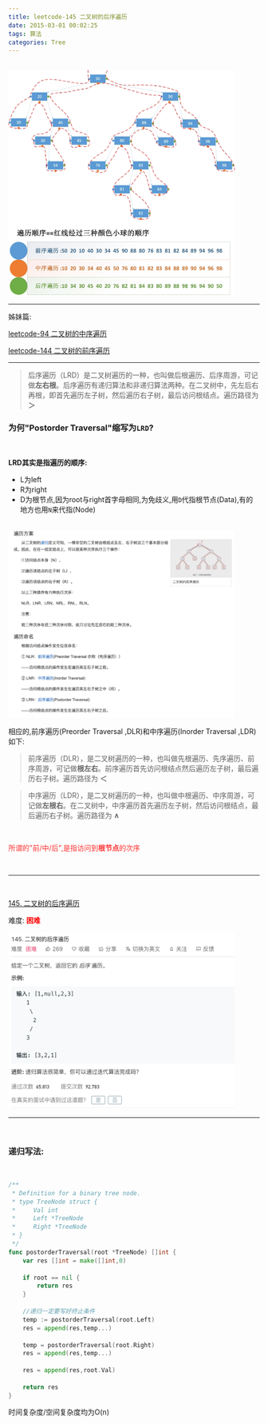 ```yaml
---
title: leetcode-145 二叉树的后序遍历
date: 2015-03-01 00:02:25
tags: 算法
categories: Tree
---
```


<br>

<img src="leetcode-145-二叉树的后序遍历/2.png" width = 90% height = 50% />



---
姊妹篇:

[leetcode-94 二叉树的中序遍历](http://www.dashen.tech/2015/03/01/leetcode-94-%E4%BA%8C%E5%8F%89%E6%A0%91%E7%9A%84%E4%B8%AD%E5%BA%8F%E9%81%8D%E5%8E%86/)

[leetcode-144 二叉树的前序遍历](http://www.dashen.tech/2015/03/01/leetcode-144-%E4%BA%8C%E5%8F%89%E6%A0%91%E7%9A%84%E5%89%8D%E5%BA%8F%E9%81%8D%E5%8E%86/)


---


> 后序遍历（LRD）是二叉树遍历的一种，也叫做后根遍历、后序周游，可记做**左右根**。后序遍历有递归算法和非递归算法两种。在二叉树中，先左后右再根，即首先遍历左子树，然后遍历右子树，最后访问根结点。遍历路径为 **＞**




### 为何"Postorder Traversal"缩写为`LRD`?

<br>

**LRD其实是指遍历的顺序:**


- L为left
- R为right
- D为根节点,因为root与right首字母相同,为免歧义,用`D`代指根节点(Data),有的地方也用`N`来代指(Node)

<br>

<img src="leetcode-145-二叉树的后序遍历/1.png" width = 90% height = 50% />


<br>


相应的,前序遍历(Preorder Traversal ,DLR)和中序遍历(Inorder Traversal ,LDR)如下:

> 前序遍历（DLR），是二叉树遍历的一种，也叫做先根遍历、先序遍历、前序周游，可记做**根左右**。前序遍历首先访问根结点然后遍历左子树，最后遍历右子树。遍历路径为 **＜**


> 中序遍历（LDR），是二叉树遍历的一种，也叫做中根遍历、中序周游，可记做**左根右**。在二叉树中，中序遍历首先遍历左子树，然后访问根结点，最后遍历右子树。遍历路径为 **∧**


<br>


<font color="#FF3030">所谓的"前/中/后",是指访问到**根节点**的次序</font>

<br>

---



<br>

[145. 二叉树的后序遍历](https://leetcode-cn.com/problems/binary-tree-postorder-traversal/)

难度:  <font color="red">**困难**</font>


<img src="leetcode-145-二叉树的后序遍历/0.png" width = 90% height = 50% />


<br>

---

<br>


### 递归写法:

<br>


```go
/**
 * Definition for a binary tree node.
 * type TreeNode struct {
 *     Val int
 *     Left *TreeNode
 *     Right *TreeNode
 * }
 */
func postorderTraversal(root *TreeNode) []int {
    var res []int = make([]int,0)

    if root == nil {
        return res
    }

    //递归一定要写好终止条件
    temp := postorderTraversal(root.Left)
    res = append(res,temp...)

    temp = postorderTraversal(root.Right)
    res = append(res,temp...)

    res = append(res,root.Val)

    return res
}

```

时间复杂度/空间复杂度均为O(n)